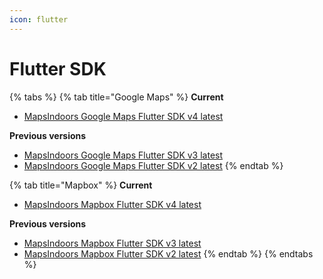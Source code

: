 ```yaml
---
icon: flutter
---
```


# Flutter SDK



{% tabs %}
{% tab title="Google Maps" %}
**Current**

* [MapsIndoors Google Maps Flutter SDK v4 latest](https://pub.dev/documentation/mapsindoors_googlemaps/4.2.1/)

**Previous versions**

* [MapsIndoors Google Maps Flutter SDK v3 latest](https://pub.dev/documentation/mapsindoors_googlemaps/3.1.3/)
* [MapsIndoors Google Maps Flutter SDK v2 latest](https://pub.dev/documentation/mapsindoors_googlemaps/2.1.3/)
{% endtab %}

{% tab title="Mapbox" %}
**Current**

* [MapsIndoors Mapbox Flutter SDK v4 latest](https://pub.dev/documentation/mapsindoors_mapbox/4.2.1/)

**Previous versions**

* [MapsIndoors Mapbox Flutter SDK v3 latest](https://pub.dev/documentation/mapsindoors_mapbox/3.1.3/)
* [MapsIndoors Mapbox Flutter SDK v2 latest](https://pub.dev/documentation/mapsindoors_mapbox/2.1.3/)
{% endtab %}
{% endtabs %}

